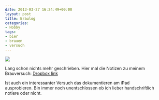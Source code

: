 ```yaml
---
date: 2013-03-27 16:24:49+00:00
layout: post
title: Braulog
categories:
- Hobby
tags:
- bier
- brauen
- versuch
---
```


[![](http://clemi.ag3r.at/wp-content/uploads/2013/03/wpid-Photo-27.03.2013-1331.jpg)](http://clemi.ag3r.at/wp-content/uploads/2013/03/wpid-Photo-27.03.2013-1331.jpg)





Lang schon nichts mehr geschrieben.  Hier mal die Notizen zu meinem Brauversuch: [Dropbox link](https://www.dropbox.com/s/c2uu09j6t96or0w/Brauen.pdf)









Ist auch ein interessanter Versuch das dokumentieren am iPad ausprobieren. Bin immer noch unentschlossen ob ich lieber handschriftlich notiere oder nicht.




